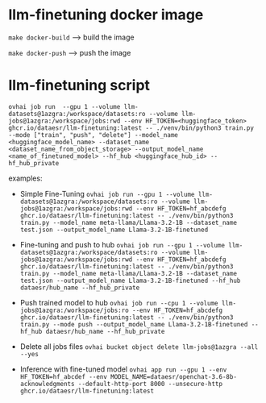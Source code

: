 # llm-finetuning docker image

```make docker-build``` --> build the image

```make docker-push``` --> push the image

# llm-finetuning script

`ovhai job run  --gpu 1 --volume llm-datasets@1azgra:/workspace/datasets:ro --volume llm-jobs@1azgra:/workspace/jobs:rwd --env HF_TOKEN=<huggingface_token> ghcr.io/dataesr/llm-finetuning:latest -- ./venv/bin/python3 train.py  --mode ["train", "push", "delete"] --model_name <huggingface_model_name> --dataset_name <dataset_name_from_object_storage> --output_model_name <name_of_finetuned_model> --hf_hub <huggingface_hub_id> --hf_hub_private`

examples:
- Simple Fine-Tuning
`ovhai job run --gpu 1 --volume llm-datasets@1azgra:/workspace/datasets:ro --volume llm-jobs@1azgra:/workspace/jobs:rwd --env HF_TOKEN=hf_abcdefg ghcr.io/dataesr/llm-finetuning:latest -- ./venv/bin/python3 train.py --model_name meta-llama/Llama-3.2-1B --dataset_name test.json --output_model_name Llama-3.2-1B-finetuned`

- Fine-tuning and push to hub
`ovhai job run --gpu 1 --volume llm-datasets@1azgra:/workspace/datasets:ro --volume llm-jobs@1azgra:/workspace/jobs:rwd --env HF_TOKEN=hf_abcdefg ghcr.io/dataesr/llm-finetuning:latest -- ./venv/bin/python3 train.py --model_name meta-llama/Llama-3.2-1B --dataset_name test.json --output_model_name Llama-3.2-1B-finetuned --hf_hub dataesr/hub_name --hf_hub_private`

- Push trained model to hub
`ovhai job run --cpu 1 --volume llm-jobs@1azgra:/workspace/jobs:ro --env HF_TOKEN=hf_abcdefg ghcr.io/dataesr/llm-finetuning:latest -- ./venv/bin/python3 train.py --mode push --output_model_name Llama-3.2-1B-finetuned --hf_hub dataesr/hub_name --hf_hub_private`

- Delete all jobs files
`ovhai bucket object delete llm-jobs@1azgra --all --yes`


- Inference with fine-tuned model
`ovhai app run --gpu 1 --env HF_TOKEN=hf_abcdef --env MODEL_NAME=dataesr/openchat-3.6-8b-acknowledgments --default-http-port 8000 --unsecure-http ghcr.io/dataesr/llm-finetuning:latest`